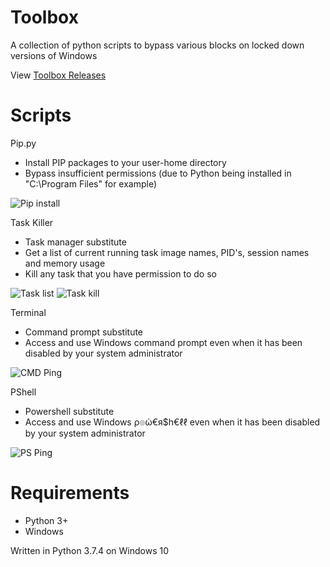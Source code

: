 # Toolbox
A collection of python scripts to bypass various blocks on locked down versions of Windows

View [Toolbox Releases](https://github.com/smcclennon/Toolbox/releases)

# Scripts

Pip.py

- Install PIP packages to your user-home directory
- Bypass insufficient permissions (due to Python being installed in "C:\Program Files" for example)

![Pip install](https://i.imgur.com/t0XbkVV.png)

Task Killer

- Task manager substitute
- Get a list of current running task image names, PID's, session names and memory usage
- Kill any task that you have permission to do so

![Task list](https://i.imgur.com/OHluGt0.png)
![Task kill](https://i.imgur.com/1TCQXhy.png)

Terminal

- Command prompt substitute
- Access and use Windows command prompt even when it has been disabled by your system administrator

![CMD Ping](https://i.imgur.com/kEKgOhf.png)

PShell

- Powershell substitute
- Access and use Windows ρ๏ώ€я$h€ℓℓ even when it has been disabled by your system administrator

![PS Ping](https://i.imgur.com/wRazAta.png)

# Requirements
- Python 3+
- Windows

Written in Python 3.7.4 on Windows 10
